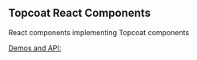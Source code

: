 Topcoat React Components
------------------------

React components implementing Topcoat components

[Demos and API:][storybook]

[storybook]: https://devgeeks.github.yo/phonegap-topcoat-react
